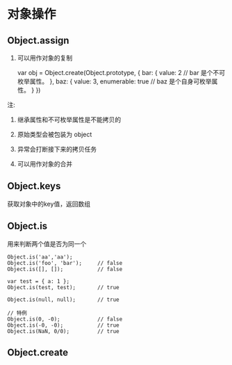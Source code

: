 # 对象操作

## Object.assign

1. 可以用作对象的复制

    var obj = Object.create(Object.prototype, {
        bar: {
            value: 2  // bar 是个不可枚举属性。
        },
        baz: {
            value: 3,
            enumerable: true  // baz 是个自身可枚举属性。
        }
    })

注:
1. 继承属性和不可枚举属性是不能拷贝的

2. 原始类型会被包装为 object
3. 异常会打断接下来的拷贝任务

2. 可以用作对象的合并


## Object.keys

获取对象中的key值，返回数组

## Object.is

用来判断两个值是否为同一个

    Object.is('aa','aa');
    Object.is('foo', 'bar');     // false
    Object.is([], []);           // false

    var test = { a: 1 };
    Object.is(test, test);       // true

    Object.is(null, null);       // true

    // 特例
    Object.is(0, -0);            // false
    Object.is(-0, -0);           // true
    Object.is(NaN, 0/0);         // true

## Object.create